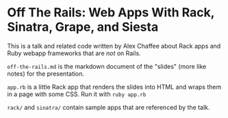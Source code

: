 # Off The Rails: Web Apps With Rack, Sinatra, Grape, and Siesta

This is a talk and related code written by Alex Chaffee about Rack apps and Ruby webapp frameworks that are *not* on Rails.

`off-the-rails.md` is the markdown document of the "slides" (more like notes) for the presentation.

`app.rb` is a little Rack app that renders the slides into HTML and wraps them in a page with some CSS. Run it with `ruby app.rb`

`rack/` and `sinatra/` contain sample apps that are referenced by the talk.
